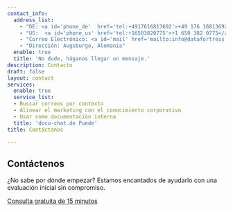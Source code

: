 ```yaml
---
contact_info:
  address_list:
    - "DE: <a id='phone_de'  href='tel:+4917616813692'>+49 176 16813692</a>"
    - "US:  <a id='phone_us' href='tel:+16503820775'>+1 650 382 0775</a>" 
    - "Correo Electrónico: <a id='mail' href='mailto:info@datafortress.cloud'>info@datafortress.cloud</a>"
    - "Dirección: Augsburgo, Alemania"
  enable: true
  title: 'No dude, háganos llegar un mensaje.'
description: Contacto
draft: false
layout: contact
services:
  enable: true
  service_list:
  - Buscar correos por contexto
  - Alinear el marketing con el conocimiento corporativo
  - Usar como documentación interna
  title: 'docu-chat.de Puede'
title: Contáctanos

---
```

## Contáctenos

¿No sabe por dónde empezar? Estamos encantados de ayudarlo con una evaluación inicial sin compromiso.

<a id="book_meeting" class="btn btn-primary text-white" href="https://outlook.office365.com/owa/calendar/BookameetingwithJustin@datafortress.cloud/bookings/" target="_blank">Consulta gratuita de 15 minutos</a>
